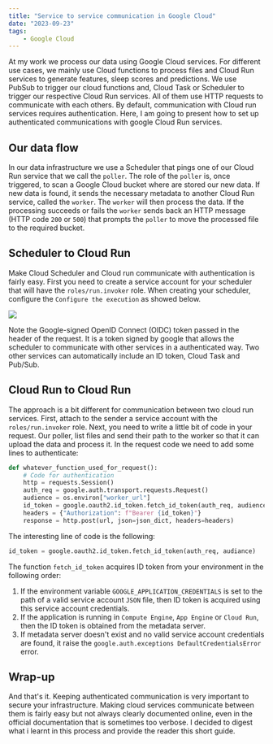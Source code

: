 ```yaml
---
title: "Service to service communication in Google Cloud"
date: "2023-09-23"
tags:
    - Google Cloud
---
```


At my work we process our data using Google Cloud services. For different use cases, we mainly use Cloud functions to process files and Cloud Run services to generate features, sleep scores and predictions. We use PubSub to trigger our cloud functions and, Cloud Task or Scheduler to trigger our respective Cloud Run services. All of them use HTTP requests to communicate with each others. By default, communication with Cloud run services requires authentication. Here, I am going to present how to set up authenticated communications with google Cloud Run services.

## Our data flow

In our data infrastructure we use a Scheduler that pings one of our Cloud Run service that we call the `poller`. The role of the `poller` is, once triggered, to scan a Google Cloud bucket where are stored our new data. If new data is found, it sends the necessary metadata to another Cloud Run service, called the `worker`. The `worker` will then process the data. If the processing succeeds or fails the `worker` sends back an HTTP message (HTTP code `200` or `500`) that prompts the `poller` to move the processed file to the required bucket.

## Scheduler to Cloud Run

Make Cloud Scheduler and Cloud run communicate with authentication is fairly easy. First you need to create a service account for your scheduler that will have the `roles/run.invoker` role. When creating your scheduler, configure the `Configure the execution` as showed below.

![](/images/2023-02-13-service-to-service-communication-gcp-figure-01.png)

Note the Google-signed OpenID Connect (OIDC) token passed in the header of the request. It is a token signed by google that allows the scheduler to communicate with other services in a authenticated way. Two other services can automatically include an ID token, Cloud Task and Pub/Sub.

## Cloud Run to Cloud Run

The approach is a bit different for communication between two cloud run services. First, attach to the sender a service account with the `roles/run.invoker` role. Next, you need to write a little bit of code in your request. Our poller, list files and send their path to the worker so that it can upload the data and process it. In the request code we need to add some lines to authenticate:

```python
def whatever_function_used_for_request():
    # Code for authentication
    http = requests.Session()
    auth_req = google.auth.transport.requests.Request()
    audience = os.environ["worker_url"]
    id_token = google.oauth2.id_token.fetch_id_token(auth_req, audience)
    headers = {"Authorization": f"Bearer {id_token}"}
    response = http.post(url, json=json_dict, headers=headers)
```

The interesting line of code is the following:

```python
id_token = google.oauth2.id_token.fetch_id_token(auth_req, audiance)
```

The function `fetch_id_token` acquires ID token from your environment in the following order:

1. If the environment variable `GOOGLE_APPLICATION_CREDENTIALS` is set to the path of a valid service account `JSON` file, then ID token is acquired using this service account credentials.
2. If the application is running in `Compute Engine`, `App Engine` or `Cloud Run`, then the ID token is obtained from the metadata server.
3. If metadata server doesn't exist and no valid service account credentials are found, it raise the `google.auth.exceptions DefaultCredentialsError` error.

## Wrap-up

And that's it. Keeping authenticated communication is very important to secure your infrastructure. Making cloud services communicate between them is fairly easy but not always clearly documented online, even in the official documentation that is sometimes too verbose. I decided to digest what i learnt in this process and provide the reader this short guide.
